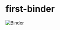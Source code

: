 # first-binder

[![Binder](https://mybinder.org/badge_logo.svg)](https://mybinder.org/v2/gh/djschoo/first-binder/HEAD)
